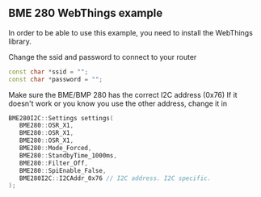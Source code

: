 ## BME 280 WebThings example

In order to be able to use this example, you need to install the WebThings library.

Change the ssid and password to connect to your router

```c++
const char *ssid = "";
const char *password = "";
```

Make sure the BME/BMP 280 has the correct I2C address (0x76)
If it doesn't work or you know you use the other address, change it in

```c++
BME280I2C::Settings settings(
   BME280::OSR_X1,
   BME280::OSR_X1,
   BME280::OSR_X1,
   BME280::Mode_Forced,
   BME280::StandbyTime_1000ms,
   BME280::Filter_Off,
   BME280::SpiEnable_False,
   BME280I2C::I2CAddr_0x76 // I2C address. I2C specific.
);

```
